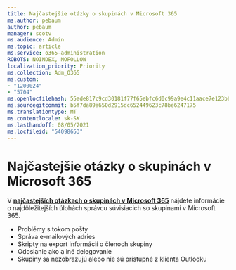 ```yaml
---
title: Najčastejšie otázky o skupinách v Microsoft 365
ms.author: pebaum
author: pebaum
manager: scotv
ms.audience: Admin
ms.topic: article
ms.service: o365-administration
ROBOTS: NOINDEX, NOFOLLOW
localization_priority: Priority
ms.collection: Adm_O365
ms.custom:
- "1200024"
- "5704"
ms.openlocfilehash: 55ade817c9cd30181f77f65ebfc6d0c99a9e4c11aace7e123b6bf7e09fe516c2
ms.sourcegitcommit: b5f7da89a650d2915dc652449623c78be6247175
ms.translationtype: MT
ms.contentlocale: sk-SK
ms.lasthandoff: 08/05/2021
ms.locfileid: "54098653"
---
```

# <a name="microsoft-365-groups-faq"></a>Najčastejšie otázky o skupinách v Microsoft 365

V **[najčastejších otázkach o skupinách v Microsoft 365](https://aka.ms/M365GroupsFAQ)** nájdete informácie o najdôležitejších úlohách správcu súvisiacich so skupinami v Microsoft 365.

- Problémy s tokom pošty
- Správa e-mailových adries
- Skripty na export informácií o členoch skupiny
- Odoslanie ako a iné delegovanie
- Skupiny sa nezobrazujú alebo nie sú prístupné z klienta Outlooku